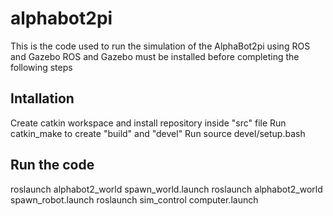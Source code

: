 # alphabot2pi
This is the code used to run the simulation of the AlphaBot2pi using ROS and Gazebo
ROS and Gazebo must be installed before completing the following steps

## Intallation
Create catkin workspace and install repository inside "src" file
Run catkin_make to create "build" and "devel"
Run source devel/setup.bash

## Run the code
roslaunch alphabot2_world spawn_world.launch
roslaunch alphabot2_world spawn_robot.launch
roslaunch sim_control computer.launch
